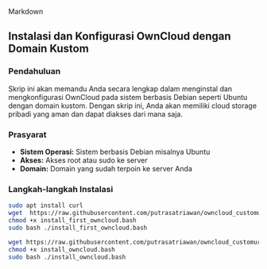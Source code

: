 

Markdown
## Instalasi dan Konfigurasi OwnCloud dengan Domain Kustom

### Pendahuluan
Skrip ini akan memandu Anda secara lengkap dalam menginstal dan mengkonfigurasi OwnCloud pada sistem berbasis Debian seperti Ubuntu dengan domain kustom. Dengan skrip ini, Anda akan memiliki cloud storage pribadi yang aman dan dapat diakses dari mana saja.

### Prasyarat
* **Sistem Operasi:** Sistem berbasis Debian misalnya Ubuntu
* **Akses:** Akses root atau sudo ke server
* **Domain:** Domain yang sudah terpoin ke server Anda

### Langkah-langkah Instalasi
   ```bash
   sudo apt install curl
   wget  https://raw.githubusercontent.com/putrasatriawan/owncloud_customurl/refs/heads/main/install_first_owncloud.bash
   chmod +x install_first_owncloud.bash
   sudo bash ./install_first_owncloud.bash

   wget https://raw.githubusercontent.com/putrasatriawan/owncloud_customurl/refs/heads/main/install_owncloud.bash
   chmod +x install_owncloud.bash
   sudo bash ./install_owncloud.bash



   
